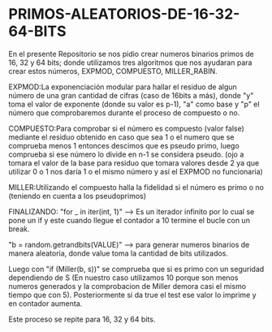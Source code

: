 # PRIMOS-ALEATORIOS-DE-16-32-64-BITS

En el presente Repositorio se nos pidio crear numeros binarios primos de 16, 32 y 64 bits; donde utilizamos tres algoritmos que nos ayudaran para crear estos números, EXPMOD, COMPUESTO, MILLER_RABIN.

EXPMOD:La exponenciación modular para hallar el residuo de algun número de una gran cantidad de cifras (caso de 16bits a más), donde "y" toma el valor de exponente (donde su valor es p-1), "a" como base y "p" el número que comprobaremos durante el proceso de compuesto o no.

COMPUESTO:Para comprobar si el número es compuesto (valor false) mediante el residuo obtenido en caso que sea 1 o el numero que se comprueba menos 1 entonces descimos que es pseudo primo, luego comprueba si ese número lo divide en n-1 se considera pseudo. (ojo a tomara el valor de la base para residuo que tomara valores desde 2 ya que utilizar 0 o 1 nos daría 1 o el mismo número y así el EXPMOD no funcionaria)

MILLER:Utilizando el compuesto halla la fidelidad si el número es primo o no (teniendo en cuenta a los pseudoprimos) 

FINALIZANDO:
"for _ in iter(int, 1)" --> Es un iterador infinito por lo cual se pone un if y este cuando llegue el contador a 10 termine el bucle con un break.

"b = random.getrandbits(VALUE)" --> para generar numeros binarios de manera aleatoria, donde value toma la cantidad de bits utilizados.

Luego con "if (Miller(b, s))" se comprueba que si es primo con un seguridad dependiendo de S (En nuestro caso utilizamos 10 porque son menos numeros generados y la comprobacion de Miller demora casi el mismo tiempo que con 5). Posteriormente si da true el test ese valor lo imprime y en contador aumenta.

Este proceso se repite para 16, 32 y 64 bits.
